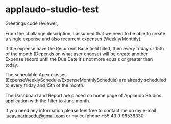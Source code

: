 # applaudo-studio-test

Greetings code reviewer,

From the challange description, I assumed that we need to be able to create a single expense and also recurrent expenses (Weekly/Monthly).

If the expense have the Recurrent Base field filled, then every friday or 15th of the month (Depends on what user choose) will be create another Expense record until the Due Date it's not more equals or greater than today.

The scheulable Apex classes (ExpenseWeeklySchedule/ExpenseMonthlySchedule) are already scheduled to every friday and 15th of the month.

The Dashboard and Report are placed on home page of Applaudo Studios application with the filter to June month.

If you need any information please feel free to contact me on my e-mail lucasmarinsedu@gmail.com or my cellphone +55 43 9 96536330.
